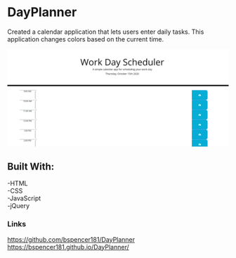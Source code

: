 # DayPlanner
Created a calendar application that lets users enter daily tasks. This application changes colors based on the current time.

<img src="https://github.com/bspencer181/DayPlanner/blob/main/Capture.JPG?raw=true">

## Built With:
 -HTML<br>
 -CSS<br>
 -JavaScript<br>
 -jQuery<br>

 ### Links
 https://github.com/bspencer181/DayPlanner<br>
 https://bspencer181.github.io/DayPlanner/